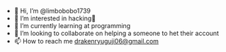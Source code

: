 - 👋 Hi, I’m @limbobobo1739
- 👀 I’m interested in hacking🤤
- 🌱 I’m currently learning at programming 
- 💞️ I’m looking to collaborate on helping a someone to het their account 
- 📫 How to reach me drakenryuguji06@gmail.com

<!---
limbobobo1739/limbobobo1739 is a ✨ special ✨ repository because its `README.md` (this file) appears on your GitHub profile.
You can click the Preview link to take a look at your changes.
--->

